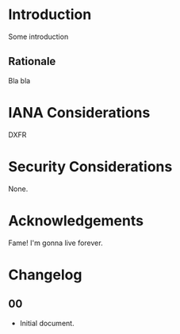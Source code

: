 # Introduction

Some introduction

## Rationale

Bla bla

# IANA Considerations

DXFR

# Security Considerations

None.

# Acknowledgements

Fame! I'm gonna live forever.

# Changelog

## 00

* Initial document.
